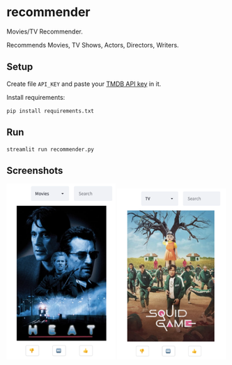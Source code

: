 # recommender
Movies/TV Recommender.

Recommends Movies, TV Shows, Actors, Directors, Writers.

## Setup

Create file `API_KEY` and paste your [TMDB API key](https://www.themoviedb.org/settings/api) in it.

Install requirements:
```shell
pip install requirements.txt
```

## Run
```shell
streamlit run recommender.py
```

## Screenshots

<img src="/images/screen1.png" width="250" />
<img src="/images/screen2.png" width="250" />
